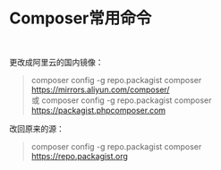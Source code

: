 # Composer常用命令 #

<br>

更改成阿里云的国内镜像：
> composer config -g repo.packagist composer https://mirrors.aliyun.com/composer/  
或
> composer config -g repo.packagist composer https://packagist.phpcomposer.com

改回原来的源：
> composer config -g repo.packagist composer https://repo.packagist.org
